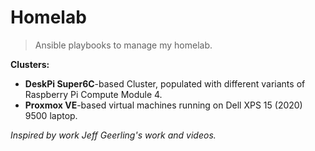 # Homelab

> Ansible playbooks to manage my homelab.

**Clusters:**

- **DeskPi Super6C**-based Cluster, populated with different variants of
  Raspberry Pi Compute Module 4.
- **Proxmox VE**-based virtual machines running on Dell XPS 15 (2020) 9500
  laptop.

_Inspired by work Jeff Geerling's work and videos._
